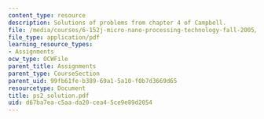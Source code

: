 ```yaml
---
content_type: resource
description: Solutions of problems from chapter 4 of Campbell.
file: /media/courses/6-152j-micro-nano-processing-technology-fall-2005/d67ba7eac5aada20cea45ce9e89d2054_ps2_solution.pdf
file_type: application/pdf
learning_resource_types:
- Assignments
ocw_type: OCWFile
parent_title: Assignments
parent_type: CourseSection
parent_uid: 99fb61fe-b389-69a1-5a10-f0b7d3669d65
resourcetype: Document
title: ps2_solution.pdf
uid: d67ba7ea-c5aa-da20-cea4-5ce9e89d2054
---
```

